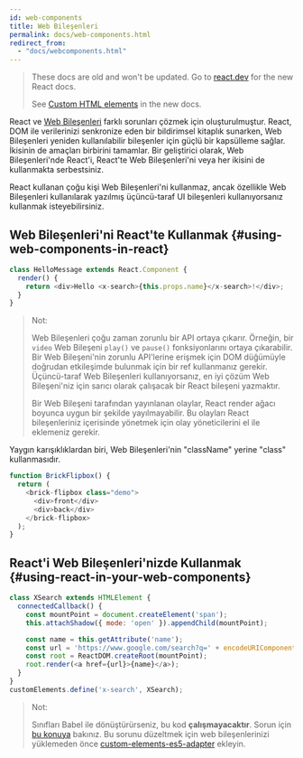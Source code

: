 ```yaml
---
id: web-components
title: Web Bileşenleri
permalink: docs/web-components.html
redirect_from:
  - "docs/webcomponents.html"
---
```


<div class="scary">

> These docs are old and won't be updated. Go to [react.dev](https://react.dev/) for the new React docs.
>
> See [Custom HTML elements](https://react.dev/reference/react-dom/components#custom-html-elements) in the new docs.
>
</div>

React ve [Web Bileşenleri](https://developer.mozilla.org/en-US/docs/Web/Web_Components) farklı sorunları çözmek için oluşturulmuştur. React, DOM ile verilerinizi senkronize eden bir bildirimsel kitaplık sunarken, Web Bileşenleri yeniden kullanılabilir bileşenler için güçlü bir kapsülleme sağlar. İkisinin de amaçları birbirini tamamlar. Bir geliştirici olarak, Web Bileşenleri'nde React'i, React'te Web Bileşenleri'ni veya her ikisini de kullanmakta serbestsiniz.

React kullanan çoğu kişi Web Bileşenleri'ni kullanmaz, ancak özellikle Web Bileşenleri kullanılarak yazılmış üçüncü-taraf UI bileşenleri kullanıyorsanız kullanmak isteyebilirsiniz.

## Web Bileşenleri'ni React'te Kullanmak {#using-web-components-in-react}

```javascript
class HelloMessage extends React.Component {
  render() {
    return <div>Hello <x-search>{this.props.name}</x-search>!</div>;
  }
}
```

> Not:
>
> Web Bileşenleri çoğu zaman zorunlu bir API ortaya çıkarır. Örneğin, bir `video` Web Bileşeni `play()` ve `pause()` fonksiyonlarını ortaya çıkarabilir. Bir Web Bileşeni'nin zorunlu API'lerine erişmek için DOM düğümüyle doğrudan etkileşimde bulunmak için bir ref kullanmanız gerekir. Üçüncü-taraf Web Bileşenleri kullanıyorsanız, en iyi çözüm Web Bileşeni'niz için sarıcı olarak çalışacak bir React bileşeni yazmaktır.
>
> Bir Web Bileşeni tarafından yayınlanan olaylar, React render ağacı boyunca uygun bir şekilde yayılmayabilir.
> Bu olayları React bileşenleriniz içerisinde yönetmek için olay yöneticilerini el ile eklemeniz gerekir.

Yaygın karışıklıklardan biri, Web Bileşenleri'nin "className" yerine "class" kullanmasıdır.

```javascript
function BrickFlipbox() {
  return (
    <brick-flipbox class="demo">
      <div>front</div>
      <div>back</div>
    </brick-flipbox>
  );
}
```

## React'i Web Bileşenleri'nizde Kullanmak {#using-react-in-your-web-components}

```javascript
class XSearch extends HTMLElement {
  connectedCallback() {
    const mountPoint = document.createElement('span');
    this.attachShadow({ mode: 'open' }).appendChild(mountPoint);

    const name = this.getAttribute('name');
    const url = 'https://www.google.com/search?q=' + encodeURIComponent(name);
    const root = ReactDOM.createRoot(mountPoint);
    root.render(<a href={url}>{name}</a>);
  }
}
customElements.define('x-search', XSearch);
```

> Not:
>
> Sınıfları Babel ile dönüştürürseniz, bu kod **çalışmayacaktır**. Sorun için [bu konuya](https://github.com/w3c/webcomponents/issues/587) bakınız.
> Bu sorunu düzeltmek için web bileşenlerinizi yüklemeden önce [custom-elements-es5-adapter](https://github.com/webcomponents/polyfills/tree/master/packages/webcomponentsjs#custom-elements-es5-adapterjs) ekleyin.

